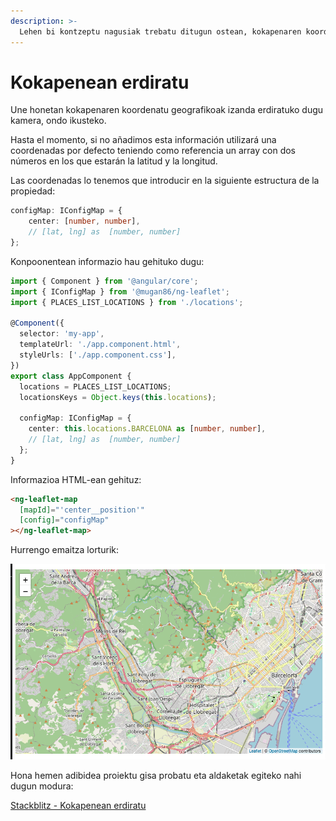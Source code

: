 ```yaml
---
description: >-
  Lehen bi kontzeptu nagusiak trebatu ditugun ostean, kokapenaren koordenatuak zehaztuko ditugu mapan zehazteko
---
```


# Kokapenean erdiratu

Une honetan kokapenaren koordenatu geografikoak izanda erdiratuko dugu kamera, ondo ikusteko.

Hasta el momento, si no añadimos esta información utilizará una coordenadas por defecto teniendo como referencia un array con dos números en los que estarán la latitud y la longitud.

Las coordenadas lo tenemos que introducir en la siguiente estructura de la propiedad:

```typescript
configMap: IConfigMap = {
    center: [number, number],
    // [lat, lng] as  [number, number]
};
```

Konpoonentean informazio hau gehituko dugu:

```typescript
import { Component } from '@angular/core';
import { IConfigMap } from '@mugan86/ng-leaflet';
import { PLACES_LIST_LOCATIONS } from './locations';

@Component({
  selector: 'my-app',
  templateUrl: './app.component.html',
  styleUrls: ['./app.component.css'],
})
export class AppComponent {
  locations = PLACES_LIST_LOCATIONS;
  locationsKeys = Object.keys(this.locations);

  configMap: IConfigMap = {
    center: this.locations.BARCELONA as [number, number],
    // [lat, lng] as  [number, number]
  };
}
```

Informazioa HTML-ean gehituz:

```html
<ng-leaflet-map
  [mapId]="'center__position'"
  [config]="configMap"
></ng-leaflet-map>
```

Hurrengo emaitza lorturik:

![Mapa erdian](./../../.gitbook/assets/02-mapa-center.png)

Hona hemen adibidea proiektu gisa probatu eta aldaketak egiteko nahi dugun modura:

[Stackblitz - Kokapenean erdiratu](https://stackblitz.com/edit/angular-leaflet-map-basic-set-center-position?embed=1&file=src/app/app.component.ts&theme=dark)

